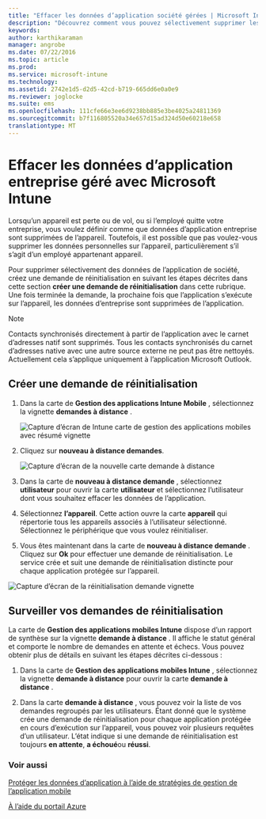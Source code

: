 ```yaml
---
title: "Effacer les données d’application société gérées | Microsoft Intune"
description: "Découvrez comment vous pouvez sélectivement supprimer les données d’entreprise à partir d’appareils à distance."
keywords: 
author: karthikaraman
manager: angrobe
ms.date: 07/22/2016
ms.topic: article
ms.prod: 
ms.service: microsoft-intune
ms.technology: 
ms.assetid: 2742e1d5-d2d5-42cd-b719-665dd6e0a0e9
ms.reviewer: joglocke
ms.suite: ems
ms.openlocfilehash: 111cfe66e3ee6d9238bb885e3be4025a24811369
ms.sourcegitcommit: b7f116805520a34e657d15ad324d50e60218e658
translationtype: MT
---
```

# Effacer les données d’application entreprise géré avec Microsoft Intune
Lorsqu’un appareil est perte ou de vol, ou si l’employé quitte votre entreprise, vous voulez définir comme que données d’application entreprise sont supprimées de l’appareil. Toutefois, il est possible que pas voulez-vous supprimer les données personnelles sur l’appareil, particulièrement s’il s’agit d’un employé appartenant appareil.

Pour supprimer sélectivement des données de l’application de société, créez une demande de réinitialisation en suivant les étapes décrites dans cette section **créer une demande de réinitialisation** dans cette rubrique.  Une fois terminée la demande, la prochaine fois que l’application s’exécute sur l’appareil, les données d’entreprise sont supprimées de l’application.
>[!NOTE]
> Contacts synchronisés directement à partir de l’application avec le carnet d’adresses natif sont supprimés. Tous les contacts synchronisés du carnet d’adresses native avec une autre source externe ne peut pas être nettoyés. Actuellement cela s’applique uniquement à l’application Microsoft Outlook.



## Créer une demande de réinitialisation

1.  Dans la carte de **Gestion des applications Intune Mobile** , sélectionnez la vignette **demandes à distance** .

    ![Capture d’écran de Intune carte de gestion des applications mobiles avec résumé vignette](../media/AppManagement/AzurePortal_MAM_WipeRequests.png)

2.  Cliquez sur **nouveau à distance demandes**.

    ![Capture d’écran de la nouvelle carte demande à distance](../media/AppManagement/AzurePortal_MAM_NewWipeRequest.png)

3.  Dans la carte de **nouveau à distance demande** , sélectionnez **utilisateur** pour ouvrir la carte **utilisateur** et sélectionnez l’utilisateur dont vous souhaitez effacer les données de l’application.

4.  Sélectionnez **l’appareil**.  Cette action ouvre la carte **appareil** qui répertorie tous les appareils associés à l’utilisateur sélectionné.  Sélectionnez le périphérique que vous voulez réinitialiser.

5.  Vous êtes maintenant dans la carte de **nouveau à distance demande** . Cliquez sur **Ok** pour effectuer une demande de réinitialisation. Le service crée et suit une demande de réinitialisation distincte pour chaque application protégée sur l’appareil.


![Capture d’écran de la réinitialisation demande vignette ](../media/AppManagement/AzurePortal_MAM_WipeRequestsSummary.png)

## Surveiller vos demandes de réinitialisation
La carte de **Gestion des applications mobiles Intune** dispose d’un rapport de synthèse sur la vignette **demande à distance** .  Il affiche le statut général et comporte le nombre de demandes en attente et échecs. Vous pouvez obtenir plus de détails en suivant les étapes décrites ci-dessous :

1.  Dans la carte de **Gestion des applications mobiles Intune** , sélectionnez la vignette **demande à distance** pour ouvrir la carte **demande à distance** .

2.  Dans la carte **demande à distance** , vous pouvez voir la liste de vos demandes regroupés par les utilisateurs.  Étant donné que le système crée une demande de réinitialisation pour chaque application protégée en cours d’exécution sur l’appareil, vous pouvez voir plusieurs requêtes d’un utilisateur.  L’état indique si une demande de réinitialisation est toujours **en attente**, **a échoué**ou **réussi**.

### Voir aussi
[Protéger les données d’application à l’aide de stratégies de gestion de l’application mobile ](protect-app-data-using-mobile-app-management-policies-with-microsoft-intune.md)

[À l’aide du portail Azure](azure-portal-for-microsoft-intune-mam-policies.md)
